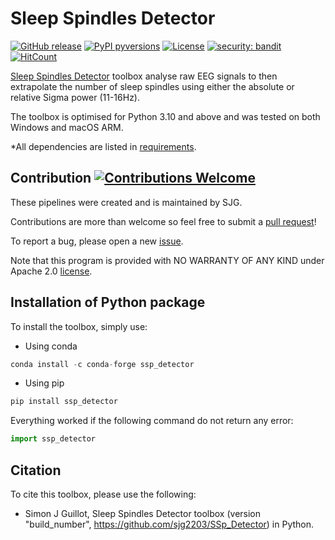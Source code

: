 # Sleep Spindles Detector

[![GitHub release](https://img.shields.io/github/release/sjg2203/SSp_Detector)](https://github.com/sjg2203/SSp_Detector/releases) [![PyPI pyversions](https://img.shields.io/pypi/pyversions/SSp_Detector.svg)](https://pypi.python.org/pypi/SSp_Detector)
[![License](https://img.shields.io/badge/License-Apache_2.0-blue.svg)](https://github.com/sjg2203/SSp_Detector/LICENSE) [![security: bandit](https://img.shields.io/badge/security-bandit-yellow.svg)](https://github.com/PyCQA/bandit) [![HitCount](https://hits.dwyl.com/sjg2203/SSp_Detector.svg)](https://hits.dwyl.com/sjg2203/SSp_Detector)

[Sleep Spindles Detector](https://github.com/sjg2203/SSp_Detector) toolbox analyse raw EEG signals to then extrapolate the number of sleep spindles using either the absolute or relative Sigma power (11-16Hz).

The toolbox is optimised for Python 3.10 and above and was tested on both Windows and macOS ARM.

*All dependencies are listed in [requirements](requirements.txt).

## Contribution [![Contributions Welcome](https://img.shields.io/badge/contributions-welcome-brightgreen.svg?style=flat)](https://github.com/sjg2203/SSp_Detector/issues)

These pipelines were created and is maintained by SJG.

Contributions are more than welcome so feel free to submit a [pull request](https://github.com/sjg2203/SSp_Detector/pulls)!

To report a bug, please open a new [issue](https://github.com/sjg2203/SSp_Detector/issues).

Note that this program is provided with NO WARRANTY OF ANY KIND under Apache 2.0 [license](LICENSE).


## Installation of Python package
To install the toolbox, simply use:

- Using conda

```python
conda install -c conda-forge ssp_detector
```

- Using pip

```python
pip install ssp_detector
```

Everything worked if the following command do not return any error:

```python
import ssp_detector
```

## Citation

To cite this toolbox, please use the following:

 - Simon J Guillot, Sleep Spindles Detector toolbox (version "build_number", https://github.com/sjg2203/SSp_Detector) in Python.
